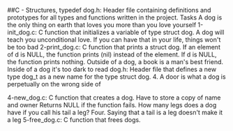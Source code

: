 ##C - Structures, typedef
dog.h: Header file containing definitions and prototypes for all types and functions written in the project.
Tasks
A dog is the only thing on earth that loves you more than you love yourself
1-init_dog.c: C function that initializes a variable of type struct dog.
A dog will teach you unconditional love. If you can have that in your life, things won't be too bad
2-print_dog.c: C function that prints a struct dog.
If an element of d is NULL, the function prints (nil) instead of the element.
If d is NULL, the function prints nothing.
Outside of a dog, a book is a man's best friend. Inside of a dog it's too dark to read
dog.h: Header file that defines a new type dog_t as a new name for the type struct dog. 4. A door is what a dog is perpetually on the wrong side of

4-new_dog.c: C function that creates a dog.
Have to store a copy of name and owner
Returns NULL if the function fails.
How many legs does a dog have if you call his tail a leg? Four. Saying that a tail is a leg doesn't make it a leg
5-free_dog.c: C function that frees dogs.
